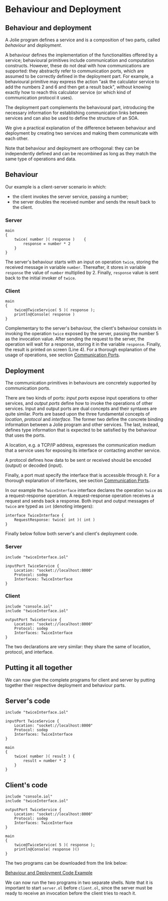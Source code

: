 # Behaviour and Deployment

## Behaviour and deployment

A Jolie program defines a service and is a composition of two parts, called _behaviour_ and _deployment_.

A behaviour defines the implementation of the functionalities offered by a service; behavioural primitives include communication and computation constructs. However, these do not deal with how communications are supported: they abstractly refer to communication ports, which are assumed to be correctly defined in the deployment part. For example, a behavioural primitive may express the action "ask the calculator service to add the numbers 2 and 6 and then get a result back", without knowing exactly how to reach this calculator service \(or which kind of communication protocol it uses\).

The deployment part complements the behavioural part, introducing the necessary information for establishing communication links between services and can also be used to define the structure of an SOA.

We give a practical explanation of the difference between behaviour and deployment by creating two services and making them communicate with each other.

Note that behaviour and deployment are orthogonal: they can be independently defined and can be recombined as long as they match the same type of operations and data.

## Behaviour

Our example is a client-server scenario in which:

* the client invokes the server service, passing a number;
* the server doubles the received number and sends the result back to the client.

### Server

```text
main 
{
    twice( number )( response )    {
        response = number * 2
    }
}
```

The server's behaviour starts with an input on operation `twice`, storing the received message in variable `number`. Thereafter, it stores in variable `response` the value of `number` multiplied by 2. Finally, `response` value is sent back to the initial invoker of `twice`.

### Client

```text
main 
{
    twice@TwiceService( 5 )( response );
    println@Console( response )
}
```

Complementary to the server's behaviour, the client's behaviour consists in invoking the operation `twice` exposed by the server, passing the number 5 as the invocation value. After sending the request to the server, the operation will wait for a response, storing it in the variable `response`. Finally, the result is printed on screen \(Line 4\). For a thorough explanation of the usage of operations, see section [Communication Ports](../basics/communication_ports/).

## Deployment

The communication primitives in behaviours are concretely supported by communication ports.

There are two kinds of ports: _input ports_ expose input operations to other services, and _output ports_ define how to invoke the operations of other services. Input and output ports are dual concepts and their syntaxes are quite similar. Ports are based upon the three fundamental concepts of _location_, _protocol_ and _interface_. The former two define the concrete binding information between a Jolie program and other services. The last, instead, defines type information that is expected to be satisfied by the behaviour that uses the ports.

A location, e.g. a TCP/IP address, expresses the communication medium that a service uses for exposing its interface or contacting another service.

A protocol defines how data to be sent or received should be encoded \(output\) or decoded \(input\).

Finally, a port must specify the interface that is accessible through it. For a thorough explanation of interfaces, see section [Communication Ports](../basics/communication_ports/).

In our example the `TwiceInterface` interface declares the operation `twice` as a request-response operation. A request-response operation receives a request and sends back a response. Both input and output messages of `twice` are typed as `int` \(denoting integers\):

```text
interface TwiceInterface { 
    RequestResponse: twice( int )( int ) 
}
```

Finally below follow both server's and client's deployment code.

### Server

```text
include "twiceInterface.iol"

inputPort TwiceService {
    Location: "socket://localhost:8000"
    Protocol: sodep
    Interfaces: TwiceInterface
}
```

### Client

```text
include "console.iol"
include "twiceInterface.iol"

outputPort TwiceService {
    Location: "socket://localhost:8000"
    Protocol: sodep
    Interfaces: TwiceInterface
}
```

The two declarations are very similar: they share the same of location, protocol, and interface.

## Putting it all together

We can now give the complete programs for client and server by putting together their respective deployment and behaviour parts.

## Server's code

```text
include "twiceInterface.iol"

inputPort TwiceService {
    Location: "socket://localhost:8000"
    Protocol: sodep
    Interfaces: TwiceInterface
}

main
{
    twice( number )( result ) {
        result = number * 2
    }
}
```

## Client's code

```text
include "console.iol"
include "twiceInterface.iol"

outputPort TwiceService {
    Location: "socket://localhost:8000"
    Protocol: sodep
    Interfaces: TwiceInterface
}

main
{
    twice@TwiceService( 5 )( response );
    println@Console( response )()
}
```

The two programs can be downloaded from the link below:

[Behaviour and Deployment Code Example](../getting_started/code/behaviour_and_deployment_code.zip)

We can now run the two programs in two separate shells. Note that it is important to start `server.ol` before `client.ol`, since the server must be ready to receive an invocation before the client tries to reach it.

